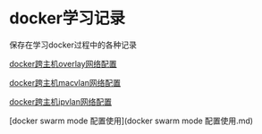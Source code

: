 # docker学习记录

保存在学习docker过程中的各种记录

[docker跨主机overlay网络配置](docker跨主机overlay网络配置.md)

[docker跨主机macvlan网络配置](docker跨主机macvlan网络配置.md)

[docker跨主机ipvlan网络配置](docker跨主机ipvlan网络配置.md)

[docker swarm mode 配置使用](docker swarm mode 配置使用.md)
